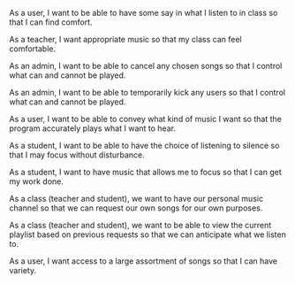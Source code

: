 As a user, I want to be able to have some say in what I listen to in class so that I can find comfort.

As a teacher, I want appropriate music so that my class can feel comfortable.

As an admin, I want to be able to cancel any chosen songs so that I control what can and cannot be played.

As an admin, I want to be able to temporarily kick any users so that I control what can and cannot be played.

As a user, I want to be able to convey what kind of music I want so that the program accurately plays what I want to hear.

As a student, I want to be able to have the choice of listening to silence so that I may focus without disturbance.

As a student, I want to have music that allows me to focus so that I can get my work done.

As a class (teacher and student), we want to have our personal music channel so that we can request our own songs for our own purposes.

As a class (teacher and student), we want to be able to view the current playlist based on previous requests so that we can anticipate what we listen to.

As a user, I want access to a large assortment of songs so that I can have variety.

